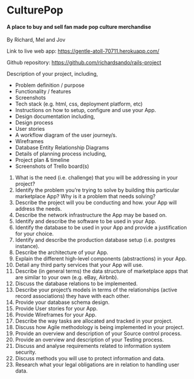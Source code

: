
# CulturePop  
#### A place to buy and sell fan made pop culture merchandise

By Richard, Mel and Jov

Link to live web app:
https://gentle-atoll-70711.herokuapp.com/

Github repository:
https://github.com/richardsando/rails-project

Description of your project, including,
- Problem definition / purpose
- Functionality / features
- Screenshots
- Tech stack (e.g. html, css, deployment platform, etc)
- Instructions on how to setup, configure and use your App.
- Design documentation including,
- Design process
- User stories
- A workflow diagram of the user journey/s.
- Wireframes
- Database Entity Relationship Diagrams
- Details of planning process including,
- Project plan & timeline
- Screenshots of Trello board(s)


1. What is the need (i.e. challenge) that you will be addressing in your project?
2. Identify the problem you’re trying to solve by building this particular marketplace App? Why is it a problem that needs solving?
3. Describe the project will you be conducting and how. your App will address the needs.
4. Describe the network infrastructure the App may be based on.
5. Identify and describe the software to be used in your App.
6. Identify the database to be used in your App and provide a justification for your choice.
7. Identify and describe the production database setup (i.e. postgres instance).
8. Describe the architecture of your App.
9. Explain the different high-level components (abstractions) in your App.
10. Detail any third party services that your App will use.
11. Describe (in general terms) the data structure of marketplace apps that are similar to your own (e.g. eBay, Airbnb).
12. Discuss the database relations to be implemented.
13. Describe your project’s models in terms of the relationships (active record associations) they have with each other.
14. Provide your database schema design.
15. Provide User stories for your App.
16. Provide Wireframes for your App.
17. Describe the way tasks are allocated and tracked in your project.
18. Discuss how Agile methodology is being implemented in your project.
19. Provide an overview and description of your Source control process.
20. Provide an overview and description of your Testing process.
21. Discuss and analyse requirements related to information system security.
22. Discuss methods you will use to protect information and data.
23. Research what your legal obligations are in relation to handling user data.